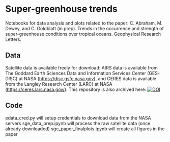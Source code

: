 # Super-greenhouse trends

Notebooks for data analysis and plots related to the paper: 
C. Abraham, M. Dewey, and C. Goldblatt (in prep). Trends in the occurrence and strength of super-greenhouse conditions over tropical oceans. Geophysical Research Letters. 

## Data

Satellite data is available freely for download: AIRS data is available from The Goddard Earth Sciences Data and Information Services Center (GES-DISC) at NASA (https://disc.gsfc.nasa.gov), and CERES data is available from the Langley Research Center (LARC) at NASA (https://ceres.larc.nasa.gov/). This repository is also archived here: [![DOI](https://zenodo.org/badge/756348774.svg)](https://doi.org/10.5281/zenodo.13850899)

## Code

edata_cred.py will setup credentials to download data from the NASA servers
sge_data_prep.ipynb will process the raw satellite data (once already downloaded)
sge_paper_finalplots.ipynb will create all figures in the paper
